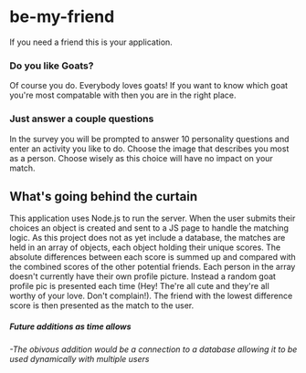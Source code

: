 # be-my-friend
If you need a friend this is your application.

### Do you like Goats?
Of course you do. Everybody loves goats! If you want to know which goat you're most compatable with then you are in the right place.

### Just answer a couple questions
In the survey you will be prompted to answer 10 personality questions and enter an activity you like to do. Choose the image that describes you most as a person. Choose wisely as this choice will have no impact on your match.

## What's going behind the curtain
This application uses Node.js to run the server. When the user submits their choices an object is created and sent to a JS page to handle the matching logic. As this project does not as yet include a database, the matches are held in an array of objects, each object holding their unique scores. The absolute differences between each score is summed up and compared with the combined scores of the other potential friends. Each person in the array doesn't currently have their own profile picture. Instead a random goat profile pic is presented each time (Hey! The're all cute and they're all worthy of your love. Don't complain!). The friend with the lowest difference score is then presented as the match to the user.

##### Future additions as time allows
###### -The obivous addition would be a connection to a database allowing it to be used dynamically with multiple users
